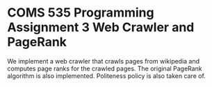 # COMS 535 Programming Assignment 3 Web Crawler and PageRank
We implement a web crawler that crawls pages from wikipedia and computes page ranks for the crawled pages. The original PageRank algorithm is also implemented. Politeness policy is also taken care of.
